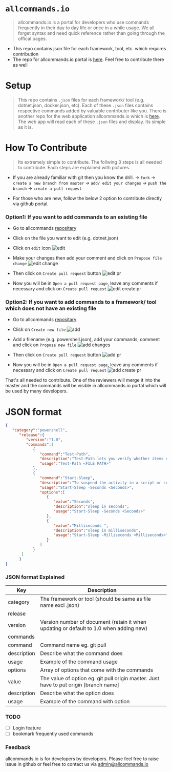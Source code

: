 # `allcommands.io`
> allcommands.io is a portal for developers who use commands frequently in their day to day life or once in a while usage. We all forget syntax and need quick reference rather than going through the offical pages.  

  - This repo contains json file for each framework, tool, etc. which requires contribution
  - The repo for allcommands.io portal is [here](https://github.com/shutron/AllCommands.Portal). Feel free to contribute there as well 

# Setup
> This repo contains `.json` files for each framework/ tool (e.g. dotnet.json, docker.json, etc). Each of these `.json` files contains respective commands added by valuable contributer like you. There is another repo for the web application allcommands.io which is [here](https://github.com/shutron/AllCommands.Portal). The web app will read each of these `.json` files and display. Its simple as it is.  

# How To Contribute
> Its extremely simple to contribute. The follwing 3 steps is all needed to contribute. Each steps are explained with pictures.

- If you are already familiar with git then you know the drill. 
 -> `fork` 
 -> `create a new branch from master`
 -> `add/ edit your changes`
 -> `push the branch`
 -> `create a pull request`

- For those who are new, follow the below 2 option to contribute directly via github portal. 

### Option1: If you want to add commands to an existing file

+ Go to allcommands [repositary](https://github.com/shutron/AllCommands)
+ Click on the file you want to edit (e.g. dotnet.json)
+ Click on `edit` icon
![edit](readme-images/5.png)


+ Make your changes then add your comment and click on `Propose file change`
![edit change](readme-images/6.png)


+ Then click on `Create pull request` button
![edit pr](readme-images/7.png)


+ Now you will be in `Open a pull request page`, leave any comments if necessary and click on `Create pull request`
![edit create pr](readme-images/8.png)



### Option2: If you want to add commands to a framework/ tool which does not have an existing file 

+ Go to allcommands [repositary](https://github.com/shutron/AllCommands)
+ Click on `Create new file`
![add](readme-images/1.png)


+ Add a filename (e.g. powershell.json), add your commands, comment and click on `Propose new file`
![add changes](readme-images/2.png)


+ Then click on `Create pull request` button
![add pr](readme-images/3.png)


+ Now you will be in `Open a pull request page`, leave any comments if necessary and click on `Create pull request`
![add create pr](readme-images/4.png)



That's all needed to contribute. One of the reviewers will merge it into the master and the commands will be visible in allcommands.io portal which will be used by many developers.


# JSON format

```json
{
   "category":"powershell",
      "release":{
         "version":"1.0",
         "commands":[
            {
               "command":"Test-Path",
               "description":"Test-Path lets you verify whether items exist in a specified path",
               "usage":"Test-Path <FILE PATH>"
            },
            {
               "command":"Start-Sleep",
               "description":"To suspend the activity in a script or session",
               "usage":"Start-Sleep -Seconds <Seconds>",
               "options":[
                  {
                     "value":"Seconds",
                     "description":"sleep in seconds",
                     "usage":"Start-Sleep -Seconds <Seconds>"
                  },
                  {
                     "value":"Milliseconds ",
                     "description":"sleep in milliseconds",
                     "usage":"Start-Sleep -Milliseconds <Milliseconds>"
                  }
               ]
            }   
       ]
      }
}
```
### JSON format Explained

Key  | Description
------------- | -------------
category  | The framework or tool (should be same as file name excl .json) 
release  |  
version  | Version number of document (retain it when updating or default to 1.0 when adding new) 
commands  | 
command  | Command name eg. git pull
description  | Describe what the command does
usage  | Example of the command usage 
options  | Array of options that come with the commands 
value  | The value of option eg. git pull origin master. Just have to put origin [branch name] 
description | Describe what the option does
usage  | Example of the command with option 



### TODO
- [ ] Login feature
- [ ] bookmark frequently used commands

### Feedback
allcommands.io is for developers by developers. Please feel free to raise issue in github or feel free to contact us via admin@allcommands.io
